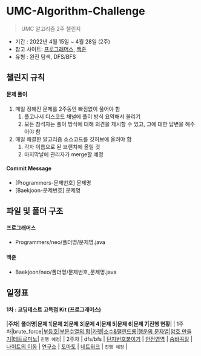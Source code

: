 # UMC-Algorithm-Challenge

> UMC 알고리즘 2주 챌린지

- 기간 : 2022년 4월 15일 ~ 4월 28일 (2주)
- 참고 사이트: [프로그래머스](https://programmers.co.kr/learn/challenges), [백준](https://www.acmicpc.net/)
- 유형 : 완전 탐색, DFS/BFS

## 챌린지 규칙

#### 문제 풀이

1. 매일 정해진 문제를 2주동안 빠짐없이 풀어야 함
    1. 풀고나서 디스코드 채널에 풀이 방식 요약해서 올리기
    2. 모든 참석자는 풀이 방식에 대해 의견을 제시할 수 있고, 그에 대한 답변을 해주어야 함
2. 매일 해결한 알고리즘 소스코드를 깃허브에 올려야 함
    1. 각자 이름으로 된 브랜치에 올릴 것
    2. 마지막날에 관리자가 merge할 예정

#### Commit Message

- [Programmers-문제번호] 문제명
- [Baekjoon-문제번호] 문제명

## 파일 및 폴더 구조

#### 프로그래머스

- Programmers/neo/폴더명/문제명.java

#### 백준

- Baekjoon/neo/폴더명/문제번호_문제명.java

## 일정표

#### 1차 : 코딩테스트 고득점 Kit (프로그래머스)

|**주차**| **폴더명**|**문제 1**|**문제 2**|**문제 3**|**문제 4**|**문제 5**|**문제 6**|**문제 7**|**진행 현황**|
| 1주차|brute_force|[부등호](https://www.acmicpc.net/problem/2529)|[부분수열의 합](https://www.acmicpc.net/problem/1182)|[카펫](https://programmers.co.kr/learn/courses/30/lessons/42842)|[소수&팰린드롬](https://www.acmicpc.net/problem/1747)|[행운의 문자열](https://www.acmicpc.net/problem/1342)|[암호 만들기](https://www.acmicpc.net/problem/1759)|[테트로미노](https://www.acmicpc.net/problem/14500)| `진행 예정`|
| 2주차    | dfs/bfs         | [단지번호붙이기](https://www.acmicpc.net/problem/2667) | [안전영역](https://www.acmicpc.net/problem/2468) | [숨바꼭질](https://www.acmicpc.net/problem/1697) | [나이트의 이동](https://www.acmicpc.net/problem/7562) | [연구소](https://www.acmicpc.net/problem/14502) | [토마토](https://www.acmicpc.net/problem/7576) | [네트워크](https://programmers.co.kr/learn/courses/30/lessons/43162) |                                                               `진행 예정`   |            

